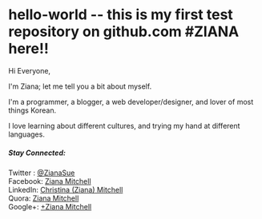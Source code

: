 hello-world  -- this is  my first test repository on github.com
#ZIANA here!!
===================
Hi Everyone,

I'm Ziana; let me tell you a bit about myself.

I'm a programmer, a blogger, a web developer/designer, and lover of most things Korean.

I  love learning about different cultures, and trying my hand at different languages.

<h5>Stay Connected:</h5>
Twitter : <a href="https://twitter.com/zianasue">@ZianaSue</a><br/>
Facebook: <a href="https://facebook.com/trickymitchell">Ziana Mitchell</a><br/>
LinkedIn: <a href="https://linkedin.com/in/cnmitchell">Christina (Ziana) Mitchell</a><br/>
Quora:    <a href="https://quora.com/Ziana-Mitchell">Ziana Mitchell</a> <br/>
Google+:  <a href="https://plus.google.com/u/0/+ZianaMitchell">+Ziana Mitchell</a><br/>
